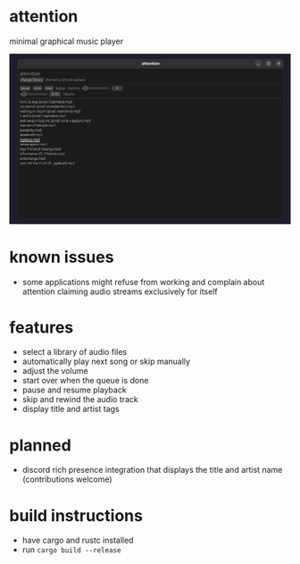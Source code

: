 # attention
minimal graphical music player

<img src="screenshots/image.png" width="600">

# known issues
- some applications might refuse from working and complain about attention claiming audio streams exclusively for itself

# features
- select a library of audio files
- automatically play next song or skip manually
- adjust the volume
- start over when the queue is done
- pause and resume playback
- skip and rewind the audio track
- display title and artist tags

# planned
- discord rich presence integration that displays the title and artist name (contributions welcome)

# build instructions
- have cargo and rustc installed
- run `cargo build --release`
